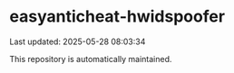 # easyanticheat-hwidspoofer

Last updated: 2025-05-28 08:03:34

This repository is automatically maintained.
